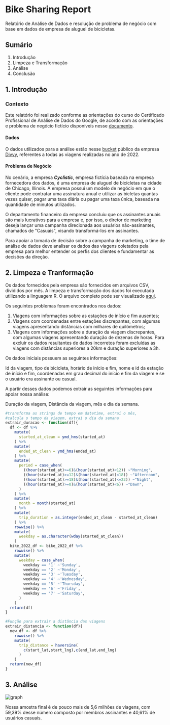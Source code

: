 # Bike Sharing Report
 Relatório de Análise de Dados  e resolução de problema de negócio com base em dados de empresa de aluguel de bicicletas.

## Sumário
1. Introdução
2. Limpeza e Transformação
3. Análise
4. Conclusão

## 1. Introdução

### Contexto

Este relatório foi realizado conforme as orientações do curso do Certificado
Profissional de Análise de Dados do Google, de acordo com as orientações e
problema de negócio fictício disponíveis nesse [documento](https://github.com/lucas-a-correa/Bike-Sharing-Report/blob/main/Bike_Sharing_Business_Problem.pdf).
  
#### Dados
  
O dados utilizados para a análise estão nesse [bucket](https://divvy-tripdata.s3.amazonaws.com/index.html)
público da empresa [Divvy](https://divvybikes.com), referentes a todas as viagens realizadas no ano de 2022.

#### Problema de Negócio

No cenário, a empresa **_Cyclistic_**, empresa fictícia baseada na empresa fornecedora dos dados,
é uma empresa de aluguel de bicicletas na cidade de Chicago, Illinois. A empresa
possui um modelo de negócio em que o cliente pode contratar uma assinatura anual e
utilizar as bicletas quantas vezes quiser, pagar uma taxa diária ou pagar uma taxa única, 
baseada na quantidade de minutos utilizados.

O departamento financeiro da empresa concluiu que os assinantes anuais são mais lucrativos
para a empresa e, por isso, o diretor de marketing deseja lançar uma campanha direcionada
aos usuários não-assinantes, chamados de "Casuais", visando transformá-los em assinantes.

Para apoiar a tomada de decisão sobre a campanha de marketing, o time de análise de dados
deve analisar os dados das viagens coletados pela empresa para melhor entender os perfis dos clientes
e fundamentar as decisões da direção.

## 2. Limpeza e Tranformação

Os dados fornecidos pela empresa são fornecidos em arquivos CSV, divididos por mês.
A limpeza e transformação dos dados foi executada utilizando a linguagem R. O
arquivo completo pode ser visualizado [aqui](https://github.com/lucas-a-correa/Bike-Sharing-Report/blob/main/Scripts/Bike_Cleaning.R).

Os seguintes problemas foram encontrados nos dados:
1. Viagens com informações sobre as estações de início e fim ausentes;
2. Viagens com coordenadas entre estações discrepantes, com algumas viagens apresentando distâncias
com milhares de quilômetros;
3. Viagens com informações sobre a duração da viagem discrepantes, com algumas viagens
apresentando duração de dezenas de horas.
Para excluir os dados resultantes de dados incorretos foram excluídas as viagens
com distâncias superiores a 20km e duração superiores a 3h.

Os dados iniciais possuem as seguintes informações:

Id da viagem, tipo de bicicleta, horário de início e fim, nome e id da estação de início e fim,
coordenadas em grau decimal do início e fim da viagem e se o usuário era assinante ou casual.

A partir desses dados podemos extrair as seguintes informações para apoiar nossa análise:

Duração da viagem, Distância da viagem, mês e dia da semana.

```R
#transforma as strings de tempo em datetime, extrai o mês,
#calcula o tempo da viagem, extrai o dia da semana
extrair_duracao <- function(df){
  df <- df %>% 
    mutate(
      started_at_clean = ymd_hms(started_at)
    ) %>% 
    mutate(
      ended_at_clean = ymd_hms(ended_at)
    ) %>% 
    mutate(
      period = case_when(
        ((hour(started_at)>=6)&(hour(started_at)<12)) ~"Morning",
        ((hour(started_at)>=12)&(hour(started_at)<18)) ~"Afternoon",
        ((hour(started_at)>=18)&(hour(started_at)<=23)) ~"Night",
        ((hour(started_at)>=0)&(hour(started_at)<6)) ~"Dawn",
      )
    ) %>% 
    mutate(
      month = month(started_at)
    ) %>% 
    mutate(
      trip_duration = as.integer(ended_at_clean - started_at_clean)
    ) %>% 
    rowwise() %>% 
    mutate(
      weekday = as.character(wday(started_at_clean))
    )
  bike_2022_df <- bike_2022_df %>% 
    rowwise() %>% 
    mutate(
      weekday = case_when(
        weekday == '1' ~'Sunday',
        weekday == '2' ~'Monday',
        weekday == '3' ~'Tuesday',
        weekday == '4' ~'Wednesday',
        weekday == '5' ~'Thursday',
        weekday == '6' ~'Friday',
        weekday == '7' ~'Saturday',
      )
    )
  return(df)
}

#Função para extrair a distância das viagens
extrair_distancia <- function(df){
  new_df <- df %>% 
    rowwise() %>% 
    mutate(
      trip_distance = haversine(
        c(start_lat,start_lng),c(end_lat,end_lng)
      )
    )
  return(new_df)
}
```
## 3. Análise

![graph]("https://github.com/lucas-a-correa/Bike-Sharing-Report/blob/main/Charts%20&%20Maps/Members.PNG?raw=true")

Nossa amostra final é de pouco mais de 5,6 milhões de viagens, com 59,39% desse número
composto por membros assinantes e 40,61% de usuários casuais.


